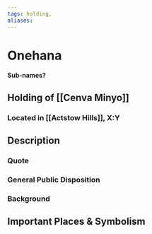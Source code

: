```yaml
---
tags: holding,
aliases:
---
```

# Onehana
#### Sub-names?
## Holding of [[Cenva Minyo]]
### Located in [[Actstow Hills]], X:Y
## Description
### Quote

### General Public Disposition

### Background

## Important Places & Symbolism


